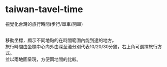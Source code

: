 # taiwan-tavel-time
視覺化台灣的旅行時間(步行/單車/開車) </br></br>

移動坐標，顯示不同地點的在時間範圍內能到達的地方。 </br>
旅行時間由坐標中心向外由深至淺分別代表10/20/30分鐘，右上角可選擇旅行方式。</br>
並以兩地圖呈現，方便兩地間的比較。</br>
